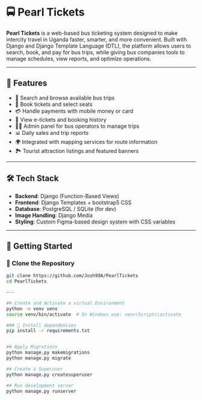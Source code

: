 # 🚍 Pearl Tickets

**Pearl Tickets** is a web-based bus ticketing system designed to make intercity travel in Uganda faster, smarter, and more convenient. Built with Django and Django Template Language (DTL), the platform allows users to search, book, and pay for bus trips, while giving bus companies tools to manage schedules, view reports, and optimize operations.

---

## 🌟 Features

- 🚌 Search and browse available bus trips
- 🎫 Book tickets and select seats
- 💳 Handle payments with mobile money or card
- 🧾 View e-tickets and booking history
- 🧑‍💼 Admin panel for bus operators to manage trips
- 📊 Daily sales and trip reports
- 🌍 Integrated with mapping services for route information
- 🏞 Tourist attraction listings and featured banners

---

## 🛠️ Tech Stack

- **Backend**: Django (Function-Based Views)
- **Frontend**: Django Templates + bootstrap5 CSS
- **Database**: PostgreSQL / SQLite (for dev)
- **Image Handling**: Django Media
- **Styling**: Custom Figma-based design system with CSS variables

---

## 🚀 Getting Started

### 🔽 Clone the Repository

```bash
git clone https://github.com/Josh99A/PearlTickets
cd PearlTickets

---

## Create and Activate a virtual Environment
python -m venv venv
source venv/bin/activate  # On Windows use: venv\Scripts\activate

### 🔽 Install dependencies
pip install -r requirements.txt


## Apply Migrations
python manage.py makemigrations
python manage.py migrate

## Create a Superuser
python manage.py createsuperuser

## Run development server
python manage.py runserver



